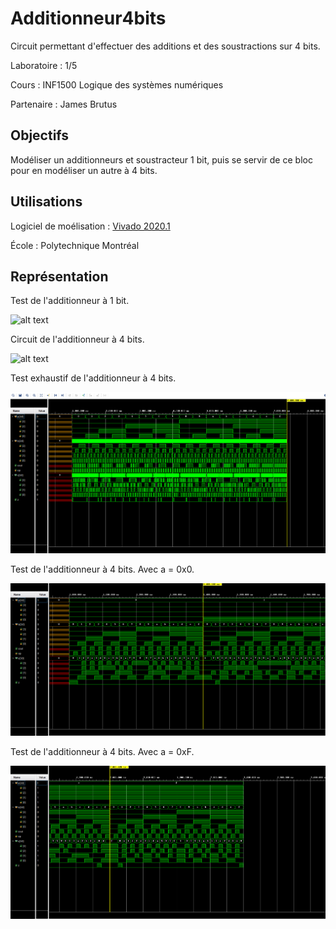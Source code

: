 # Additionneur4bits

Circuit permettant d'effectuer des additions et des soustractions sur 4 bits.

Laboratoire : 1/5

Cours : INF1500 Logique des systèmes numériques

Partenaire : James Brutus


## Objectifs

Modéliser un additionneurs et soustracteur 1 bit, puis se servir de ce bloc pour en modéliser un autre à 4 bits.

## Utilisations

Logiciel de moélisation : [Vivado 2020.1](https://www.xilinx.com/support/download.html)

École : Polytechnique Montréal


## Représentation

Test de l'additionneur à 1 bit.

![alt text](https://github.com/TritzA/AdditionsSoustractions4bits/blob/master/images/tests1bit.png)

Circuit de l'additionneur à 4 bits.

![alt text](https://github.com/TritzA/AdditionsSoustractions4bits/blob/master/images/modele4bits.png)

Test exhaustif de l'additionneur à 4 bits.

![alt text](https://github.com/TritzA/Additionneur4bits/blob/master/images/exhaustif.png)

Test de l'additionneur à 4 bits. Avec a = 0x0.

![alt text](https://github.com/TritzA/Additionneur4bits/blob/master/images/a_vaut_zero.png)

Test de l'additionneur à 4 bits. Avec a = 0xF.

![alt text](https://github.com/TritzA/Additionneur4bits/blob/master/images/a_vaut_f.png)
